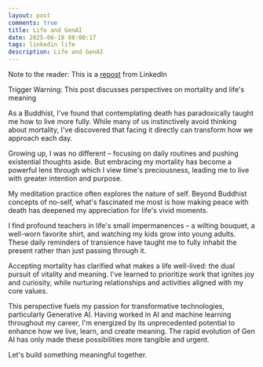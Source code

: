 ```yaml
---
layout: post
comments: true
title: Life and GenAI
date: 2025-06-18 08:00:17
tags: linkedin life
description: Life and GenAI
---
```


Note to the reader: This is a [repost](https://www.linkedin.com/posts/yewjinlim_trigger-warning-this-post-discusses-perspectives-activity-7277469239437893632-HvWc?utm_source=share&utm_medium=member_desktop&rcm=ACoAAAD4xmMBhqAf0RkmEot2NJkJA3gvq31H7Os) from LinkedIn

Trigger Warning: This post discusses perspectives on mortality and life's meaning

As a Buddhist, I've found that contemplating death has paradoxically taught me how to live more fully. While many of us instinctively avoid thinking about mortality, I've discovered that facing it directly can transform how we approach each day.

Growing up, I was no different – focusing on daily routines and pushing existential thoughts aside. But embracing my mortality has become a powerful lens through which I view time's preciousness, leading me to live with greater intention and purpose.

My meditation practice often explores the nature of self. Beyond Buddhist concepts of no-self, what's fascinated me most is how making peace with death has deepened my appreciation for life's vivid moments.

I find profound teachers in life's small impermanences – a wilting bouquet, a well-worn favorite shirt, and watching my kids grow into young adults. These daily reminders of transience have taught me to fully inhabit the present rather than just passing through it.

Accepting mortality has clarified what makes a life well-lived: the dual pursuit of vitality and meaning. I've learned to prioritize work that ignites joy and curiosity, while nurturing relationships and activities aligned with my core values.

This perspective fuels my passion for transformative technologies, particularly Generative AI. Having worked in AI and machine learning throughout my career, I'm energized by its unprecedented potential to enhance how we live, learn, and create meaning. The rapid evolution of Gen AI has only made these possibilities more tangible and urgent.

Let's build something meaningful together.
